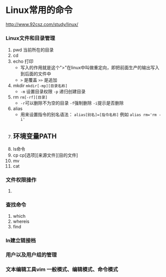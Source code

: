 # Linux常用的命令
http://www.92csz.com/study/linux/

### Linux文件和目录管理
1. pwd 当前所在的目录
2. cd 
3. echo 打印
    - 写入的作用就是这个">"在linux中叫做重定向，即把前面生产的输出写入到后面的文件中
    - `>` 是覆盖 `>>` 是追加
4. mkdir `mkdir[-mp][目录名称]` 
    - `-m` 设置目录权限 `-p` 递归创建目录
5. rm `rm[-rf][目录]` 
    - `-r`可以删除不为空的目录  `-f`强制删除  `-i`提示是否删除    
6. alias
    - 用来设置指令的别名语法： `alias[别名]=[指令名称]`  例如 `alias rm='rm -i'`
7. 环境变量PATH
    - 
8. ls命令
9. cp cp[选项][来源文件][目的文件]
10. mv
11. cat

### 文件权限操作
1. 
### 查找命令
1. which
2. whereis
3. find

### ln建立链接档

### 用户以及用户组的管理

### 文本编辑工具vim   一般模式、编辑模式、命令模式
